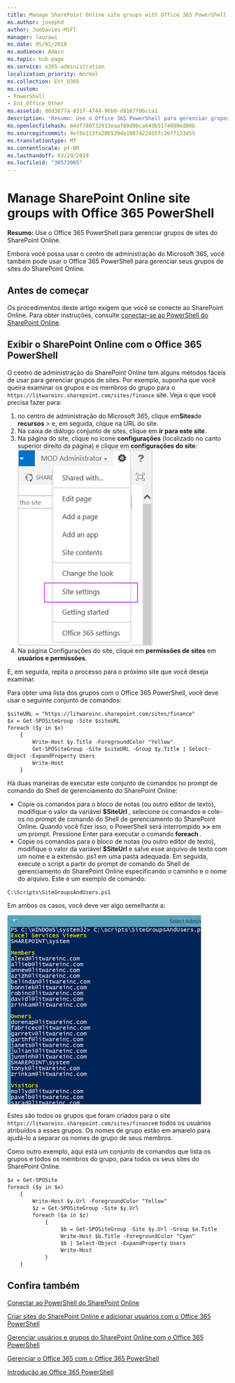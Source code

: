 ```yaml
---
title: Manage SharePoint Online site groups with Office 365 PowerShell
ms.author: josephd
author: JoeDavies-MSFT
manager: laurawi
ms.date: 05/01/2018
ms.audience: Admin
ms.topic: hub-page
ms.service: o365-administration
localization_priority: Normal
ms.collection: Ent_O365
ms.custom:
- PowerShell
- Ent_Office_Other
ms.assetid: d0d3877a-831f-4744-96b0-d8167f06cca2
description: 'Resumo: Use o Office 365 PowerShell para gerenciar grupos de sites do SharePoint Online.'
ms.openlocfilehash: 04df780732913eaaf80d9bca64db5174089ed80b
ms.sourcegitcommit: 4ef8e113fa20b539de1087422455fc26ff123d55
ms.translationtype: MT
ms.contentlocale: pt-BR
ms.lasthandoff: 03/19/2019
ms.locfileid: "30573905"
---
```

# <a name="manage-sharepoint-online-site-groups-with-office-365-powershell"></a>Manage SharePoint Online site groups with Office 365 PowerShell

 **Resumo:** Use o Office 365 PowerShell para gerenciar grupos de sites do SharePoint Online.
  
Embora você possa usar o centro de administração do Microsoft 365, você também pode usar o Office 365 PowerShell para gerenciar seus grupos de sites do SharePoint Online.

## <a name="before-you-begin"></a>Antes de começar

Os procedimentos deste artigo exigem que você se conecte ao SharePoint Online. Para obter instruções, consulte [conectar-se ao PowerShell do SharePoint Online](https://docs.microsoft.com/en-us/powershell/sharepoint/sharepoint-online/connect-sharepoint-online?view=sharepoint-ps).

## <a name="view-sharepoint-online-with-office-365-powershell"></a>Exibir o SharePoint Online com o Office 365 PowerShell

O centro de administração do SharePoint Online tem alguns métodos fáceis de usar para gerenciar grupos de sites. Por exemplo, suponha que você queira examinar os grupos e os membros do grupo para o `https://litwareinc.sharepoint.com/sites/finance` site. Veja o que você precisa fazer para:

1. no centro de administração do Microsoft 365, clique em**Sites**de **recursos** > e, em seguida, clique na URL do site.
2. Na caixa de diálogo conjunto de sites, clique em **ir para este site**.
3. Na página do site, clique no ícone **configurações** (localizado no canto superior direito da página) e clique em **configurações do site**:<br/>
![Configurações de site do SharePoint Online](media/spo-site-settings.png)<br/>
4. Na página Configurações do site, clique em **permissões de sites** em **usuários e permissões**.

E, em seguida, repita o processo para o próximo site que você deseja examinar.

Para obter uma lista dos grupos com o Office 365 PowerShell, você deve usar o seguinte conjunto de comandos:

```
$siteURL = "https://litwareinc.sharepoint.com/sites/finance"
$x = Get-SPOSiteGroup -Site $siteURL
foreach ($y in $x)
    {
        Write-Host $y.Title -ForegroundColor "Yellow"
        Get-SPOSiteGroup -Site $siteURL -Group $y.Title | Select-Object -ExpandProperty Users
        Write-Host
    }
```

Há duas maneiras de executar este conjunto de comandos no prompt de comando do Shell de gerenciamento do SharePoint Online:

- Copie os comandos para o bloco de notas (ou outro editor de texto), modifique o valor da variável **$SiteUrl** , selecione os comandos e cole-os no prompt de comando do Shell de gerenciamento do SharePoint Online. Quando você fizer isso, o PowerShell será interrompido **>>** em um prompt. Pressione Enter para executar o comando **foreach** .<br/>
- Copie os comandos para o bloco de notas (ou outro editor de texto), modifique o valor da variável **$SiteUrl** e salve esse arquivo de texto com um nome e a extensão. ps1 em uma pasta adequada. Em seguida, execute o script a partir do prompt de comando do Shell de gerenciamento do SharePoint Online especificando o caminho e o nome do arquivo. Este é um exemplo de comando:

```
C:\Scripts\SiteGroupsAndUsers.ps1
```

Em ambos os casos, você deve ver algo semelhante a:

![Grupos de sites do SharePoint Online](media/SPO-site-groups.png)

Estes são todos os grupos que foram criados para o site `https://litwareinc.sharepoint.com/sites/finance`e todos os usuários atribuídos a esses grupos. Os nomes de grupo estão em amarelo para ajudá-lo a separar os nomes de grupo de seus membros.

Como outro exemplo, aqui está um conjunto de comandos que lista os grupos e todos os membros do grupo, para todos os seus sites do SharePoint Online.

```
$x = Get-SPOSite
foreach ($y in $x)
    {
        Write-Host $y.Url -ForegroundColor "Yellow"
        $z = Get-SPOSiteGroup -Site $y.Url
        foreach ($a in $z)
            {
                 $b = Get-SPOSiteGroup -Site $y.Url -Group $a.Title 
                 Write-Host $b.Title -ForegroundColor "Cyan"
                 $b | Select-Object -ExpandProperty Users
                 Write-Host
            }
    }
```
    
## <a name="see-also"></a>Confira também

[Conectar ao PowerShell do SharePoint Online](https://docs.microsoft.com/powershell/sharepoint/sharepoint-online/connect-sharepoint-online?view=sharepoint-ps)

[Criar sites do SharePoint Online e adicionar usuários com o Office 365 PowerShell](create-sharepoint-sites-and-add-users-with-powershell.md)

[Gerenciar usuários e grupos do SharePoint Online com o Office 365 PowerShell](manage-sharepoint-users-and-groups-with-powershell.md)

[Gerenciar o Office 365 com o Office 365 PowerShell](manage-office-365-with-office-365-powershell.md)
  
[Introdução ao Office 365 PowerShell](getting-started-with-office-365-powershell.md)

